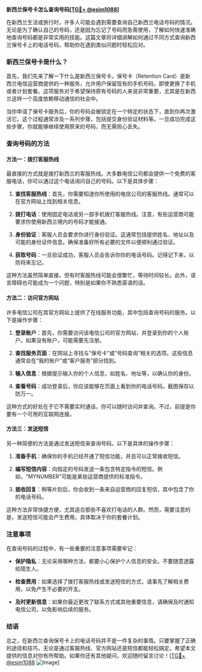 **新西兰保号卡怎么查询号码[[TG💪+ @esim1088](https://t.me/s/esim1088)]**

在新西兰生活或旅行时，许多人可能会遇到需要查询自己新西兰电话号码的情况。无论是为了确认自己的号码，还是因为忘记了号码而急需使用，了解如何快速准确地查询号码都是非常实用的技能。这篇文章将详细讲解如何通过不同方式查询新西兰保号卡上的电话号码，帮助你在遇到类似问题时轻松应对。

### 新西兰保号卡是什么？

首先，我们先来了解一下什么是新西兰保号卡。保号卡（Retention Card）是新西兰电信运营商提供的一种服务，允许用户保留现有的手机号码，即使更换了手机或者计划套餐。这项服务对于希望保持原有号码的人来说非常重要，尤其是在新西兰这样一个高度依赖移动通信的社会中。

当你申请了保号卡服务后，你的号码会被锁定在一个特定的状态下，直到你再次激活它。这个过程通常涉及一系列步骤，包括提交身份验证材料等。一旦成功完成这些步骤，你就能够继续使用原来的号码，而无需担心丢失。

### 查询号码的方法

#### 方法一：拨打客服热线

最直接的方式就是拨打新西兰的客服热线。大多数电信公司都会提供一个免费的客服电话，你可以通过这个电话询问自己的号码。以下是具体步骤：

1. **查找客服热线**：首先，你需要知道你所使用的电信公司的客服热线。通常可以在官方网站上找到相关信息。
   
2. **拨打电话**：使用固定电话或另一部手机拨打客服热线。注意，有些运营商可能要求你使用新西兰境内的号码才能接通。

3. **身份验证**：客服人员会要求你进行身份验证。这通常包括提供姓名、地址以及可能的身份证件信息。确保准备好所有必要的文件以便顺利通过验证。

4. **获取号码**：一旦验证成功，客服人员会告诉你你的电话号码。记得记下来，以防将来忘记。

这种方法虽然简单直接，但有时客服热线可能会很繁忙，等待时间较长。此外，语言障碍也可能成为一个问题，特别是如果你不熟悉英语的话。

#### 方法二：访问官方网站

许多电信公司在其官方网站上提供了在线服务功能，其中包括查询号码的服务。以下是操作步骤：

1. **登录账户**：首先，你需要访问该电信公司的官方网站，并登录到你的个人账户。如果没有账户，可能需要先注册。

2. **查找服务页面**：在网站上寻找与“保号卡”或“号码查询”相关的选项。这些信息通常会在“我的账户”或“客户服务”部分找到。

3. **输入信息**：根据提示输入你的个人信息，如姓名、地址等，以确认你的身份。

4. **查看号码**：成功登录后，你应该能够在页面上看到你的电话号码。截图保存以防万一。

这种方式的好处在于它不需要实时通话，你可以随时访问并查询。不过，前提是你要有一个可用的互联网连接。

#### 方法三：发送短信

另一种简便的方法是通过发送短信来查询号码。以下是具体的操作步骤：

1. **准备手机**：确保你的手机已经开通了短信功能，并且可以正常接收短信。

2. **编写短信内容**：向指定的号码发送一条包含特定指令的短信。例如，“MYNUMBER”可能是某些运营商提供的标准指令。

3. **接收回复**：稍等片刻后，你会收到一条来自运营商的回复短信，其中包含了你的电话号码。

这种方法非常快捷方便，尤其适合那些不喜欢打电话的人群。然而，需要注意的是，发送短信可能会产生费用，具体取决于你的套餐计划。

### 注意事项

在查询号码的过程中，有一些重要的注意事项需要牢记：

- **保护隐私**：无论采用哪种方法，都要小心保护个人信息的安全。不要随意透露给陌生人。
  
- **检查费用**：如果选择了拨打客服热线或发送短信的方式，请事先了解相关费用，以免产生不必要的开支。

- **及时更新信息**：如果你最近更改了联系方式或其他重要信息，请确保及时通知电信公司，以免影响后续的服务。

### 结语

总之，在新西兰查询保号卡上的电话号码并不是一件复杂的事情。只要掌握了正确的途径和技巧，无论是通过客服热线、官方网站还是短信都能轻松搞定。希望本文提供的信息对你有所帮助。如果你还有其他疑问，欢迎随时留言讨论！[[TG💪+ @esim1088](https://t.me/s/esim1088) ![Image](https://i.postimg.cc/4NQfJmqS/Snipaste-2025-05-13-00-14-12.png)]